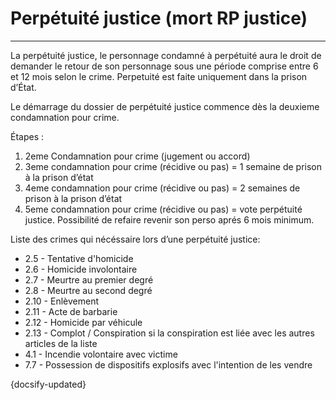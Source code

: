 # Perpétuité justice (mort RP justice)

---

La perpétuité justice, le personnage condamné à perpétuité aura le droit de demander le retour de son personnage sous une période comprise entre 6 et 12 mois selon le crime. Perpetuité est faite uniquement dans la prison d’État.

Le démarrage du dossier de perpétuité justice commence dès la deuxieme condamnation pour crime.

Étapes :

1. 2eme Condamnation pour crime (jugement ou accord)
2. 3eme condamnation pour crime (récidive ou pas) = 1 semaine de prison à la prison d’état
3. 4eme condamnation pour crime (récidive ou pas) = 2 semaines de prison à la prison d’état
4. 5eme condamnation pour crime (récidive ou pas) = vote perpétuité justice. Possibilité de refaire revenir son perso aprés 6 mois minimum.

Liste des crimes qui nécéssaire lors d’une perpétuité justice:

* 2.5 - Tentative d'homicide
* 2.6 - Homicide involontaire
* 2.7 - Meurtre au premier degré
* 2.8 - Meurtre au second degré
* 2.10 - Enlèvement
* 2.11 - Acte de barbarie
* 2.12 - Homicide par véhicule
* 2.13 - Complot / Conspiration si la conspiration est liée avec les autres articles de la liste
* 4.1 - Incendie volontaire avec victime
* 7.7 - Possession de dispositifs explosifs avec l'intention de les vendre

{docsify-updated}